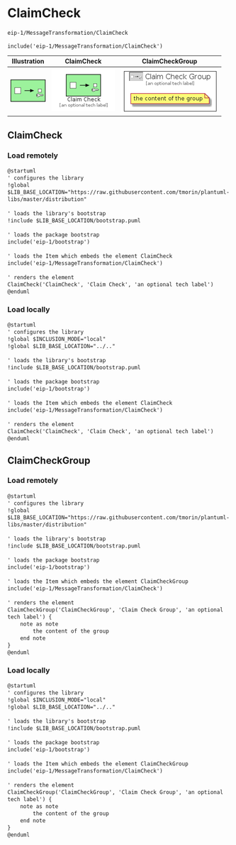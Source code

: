 # ClaimCheck


```text
eip-1/MessageTransformation/ClaimCheck
```

```text
include('eip-1/MessageTransformation/ClaimCheck')
```



| Illustration | ClaimCheck | ClaimCheckGroup |
| :---: | :---: | :---: |
| ![illustration for Illustration](../../eip-1/MessageTransformation/ClaimCheck.png) | ![illustration for ClaimCheck](../../eip-1/MessageTransformation/ClaimCheck.Local.png) | ![illustration for ClaimCheckGroup](../../eip-1/MessageTransformation/ClaimCheckGroup.Local.png) |




## ClaimCheck

### Load remotely
```plantuml
@startuml
' configures the library
!global $LIB_BASE_LOCATION="https://raw.githubusercontent.com/tmorin/plantuml-libs/master/distribution"

' loads the library's bootstrap
!include $LIB_BASE_LOCATION/bootstrap.puml

' loads the package bootstrap
include('eip-1/bootstrap')

' loads the Item which embeds the element ClaimCheck
include('eip-1/MessageTransformation/ClaimCheck')

' renders the element
ClaimCheck('ClaimCheck', 'Claim Check', 'an optional tech label')
@enduml
```

### Load locally
```plantuml
@startuml
' configures the library
!global $INCLUSION_MODE="local"
!global $LIB_BASE_LOCATION="../.."

' loads the library's bootstrap
!include $LIB_BASE_LOCATION/bootstrap.puml

' loads the package bootstrap
include('eip-1/bootstrap')

' loads the Item which embeds the element ClaimCheck
include('eip-1/MessageTransformation/ClaimCheck')

' renders the element
ClaimCheck('ClaimCheck', 'Claim Check', 'an optional tech label')
@enduml
```

## ClaimCheckGroup

### Load remotely
```plantuml
@startuml
' configures the library
!global $LIB_BASE_LOCATION="https://raw.githubusercontent.com/tmorin/plantuml-libs/master/distribution"

' loads the library's bootstrap
!include $LIB_BASE_LOCATION/bootstrap.puml

' loads the package bootstrap
include('eip-1/bootstrap')

' loads the Item which embeds the element ClaimCheckGroup
include('eip-1/MessageTransformation/ClaimCheck')

' renders the element
ClaimCheckGroup('ClaimCheckGroup', 'Claim Check Group', 'an optional tech label') {
    note as note
        the content of the group
    end note
}
@enduml
```

### Load locally
```plantuml
@startuml
' configures the library
!global $INCLUSION_MODE="local"
!global $LIB_BASE_LOCATION="../.."

' loads the library's bootstrap
!include $LIB_BASE_LOCATION/bootstrap.puml

' loads the package bootstrap
include('eip-1/bootstrap')

' loads the Item which embeds the element ClaimCheckGroup
include('eip-1/MessageTransformation/ClaimCheck')

' renders the element
ClaimCheckGroup('ClaimCheckGroup', 'Claim Check Group', 'an optional tech label') {
    note as note
        the content of the group
    end note
}
@enduml
```

